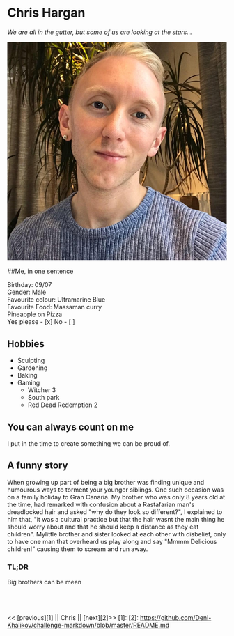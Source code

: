 # Chris Hargan

*We are all in the gutter, but some of us are looking at the stars...*

![image of face](face.jpg)

##Me, in one sentence

Birthday: 09/07 <br>
Gender: Male <br>
Favourite colour: Ultramarine Blue <br>
Favourite Food: Massaman curry <br>
Pineapple on Pizza <br> Yes please - [x] No - [ ]<br>

## Hobbies
- Sculpting
- Gardening
- Baking
- Gaming
    - Witcher 3
    - South park
    - Red Dead Redemption 2
    
## You can always count on me
I put in the time to create something  we can be proud of.

## A funny story
When growing up part of being a big brother was finding unique and humourous ways to torment your younger siblings. One such occasion was on a family holiday to Gran Canaria. My brother who was only 8 years old at the time, had remarked with confusion about a Rastafarian man's dreadlocked hair and asked "why do they look so different?", I explained to him that, "it was a cultural practice but that the hair wasnt the main thing he should worry about and that he should keep a distance as they eat children". Mylittle brother and sister looked at each other with disbelief, only to have one man that overheard us play along and say "Mmmm Delicious children!" causing them to scream and run away.
### TL;DR
Big brothers can be mean
<br>
<br>
<br>
<br>

<<  [previous][1] || Chris || [next][2]>>
[1]: 
[2]: https://github.com/Deni-Khalikov/challenge-markdown/blob/master/README.md
